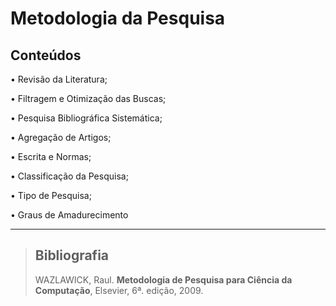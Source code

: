 # Metodologia da Pesquisa

## Conteúdos

• Revisão da Literatura;

• Filtragem e Otimização das Buscas;

• Pesquisa Bibliográfica Sistemática;

• Agregação de Artigos;

• Escrita e Normas;

• Classificação da Pesquisa;

• Tipo de Pesquisa;

• Graus de Amadurecimento

---

>## Bibliografia
>
>WAZLAWICK, Raul. **Metodologia de Pesquisa para Ciência da Computação**, Elsevier, 6ª. edição, 2009. 
>